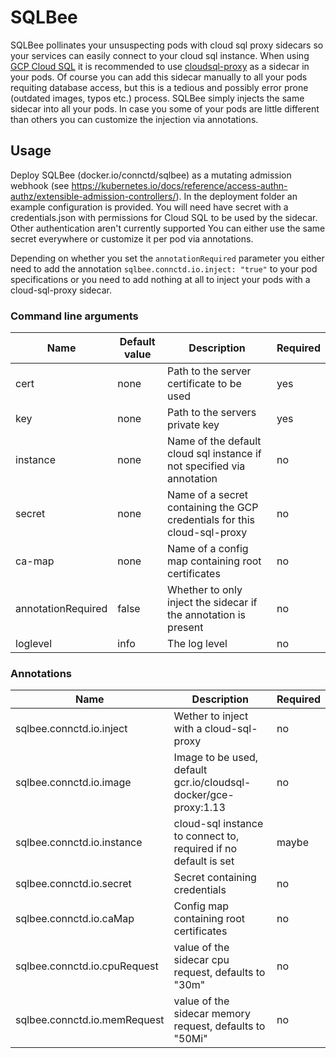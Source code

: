 # SQLBee

SQLBee pollinates your unsuspecting pods with cloud sql proxy sidecars
so your services can easily connect to your cloud sql instance.
When using [GCP Cloud SQL](https://cloud.google.com/sql/docs/) it is recommended to use
[cloudsql-proxy](https://github.com/GoogleCloudPlatform/cloudsql-proxy) as a sidecar in your pods.
Of course you can add this sidecar manually to all your pods requiting database access, but this
is a tedious and possibly error prone (outdated images, typos etc.) process. SQLBee simply injects
the same sidecar into all your pods. In case you some of your pods are little different than others
you can customize the injection via annotations.

## Usage

Deploy SQLBee (docker.io/connctd/sqlbee) as a mutating admission webhook 
(see https://kubernetes.io/docs/reference/access-authn-authz/extensible-admission-controllers/).
In the deployment folder an example configuration is provided. You will need have secret with
a credentials.json with permissions for Cloud SQL to be used by the sidecar. Other authentication
aren't currently supported You can either use the same secret everywhere or customize it per pod
via annotations.

Depending on whether you set the `annotationRequired` parameter you either need to add the annotation
`sqlbee.connctd.io.inject: "true"` to your pod specifications or you need to add nothing at all
to inject your pods with a cloud-sql-proxy sidecar.

### Command line arguments

| Name | Default value | Description | Required |
| ---- | ------------- | ----------- | ---------|
| cert | none          | Path to the server certificate to be used | yes |
| key  | none          | Path to the servers private key | yes |
| instance | none      | Name of the default cloud sql instance if not specified via annotation | no |
| secret | none | Name of a secret containing the GCP credentials for this cloud-sql-proxy | no |
| ca-map | none | Name of a config map containing root certificates | no |
| annotationRequired | false | Whether to only inject the sidecar if the annotation is present | no |
| loglevel | info | The log level | no |

### Annotations

| Name | Description | Required |
| ---- | ----------- | -------- |
| sqlbee.connctd.io.inject | Wether to inject with a cloud-sql-proxy | no |
| sqlbee.connctd.io.image | Image to be used, default gcr.io/cloudsql-docker/gce-proxy:1.13 | no |
| sqlbee.connctd.io.instance | cloud-sql instance to connect to, required if no default is set | maybe |
| sqlbee.connctd.io.secret | Secret containing credentials | no |
| sqlbee.connctd.io.caMap | Config map containing root certificates | no | 
| sqlbee.connctd.io.cpuRequest | value of the sidecar cpu request, defaults to "30m" | no | 
| sqlbee.connctd.io.memRequest | value of the sidecar memory request, defaults to "50Mi" | no |


